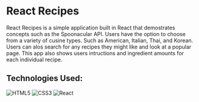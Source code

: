 # React Recipes
<p>React Recipes is a simple application built in React that demostrates concepts such as the Spoonacular API. Users have the option to choose from a variety of cusine types. Such as American, Italian, Thai, and Korean. Users can alos search for any recipes they might like and look at a popular page. This app also shows users intructions and ingredient amounts for each individual recipe. </p>


## Technologies Used: 
![HTML5](https://img.shields.io/badge/html5-%23E34F26.svg?style=for-the-badge&logo=html5&logoColor=white) ![CSS3](https://img.shields.io/badge/css3-%231572B6.svg?style=for-the-badge&logo=css3&logoColor=white) ![React](https://img.shields.io/badge/react-%2320232a.svg?style=for-the-badge&logo=react&logoColor=%2361DAFB)
<br><br>

